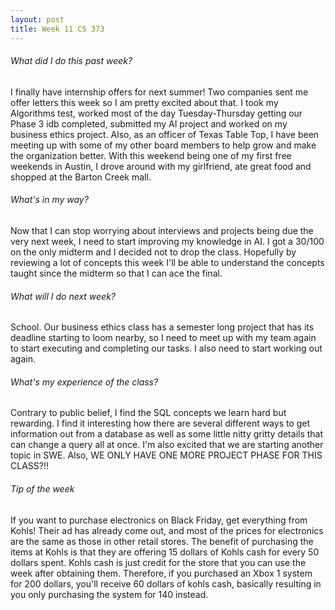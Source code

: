 ```yaml
---
layout: post
title: Week 11 CS 373
---
```


###### What did I do this past week?
I finally have internship offers for next summer! Two companies sent me offer letters this week so I am pretty excited about that. I took my Algorithms test, worked most of the day Tuesday-Thursday getting our Phase 3 idb completed, submitted my AI project and worked on my business ethics project. Also, as an officer of Texas Table Top, I have been meeting up with some of my other board members to help grow and make the organization better. With this weekend being one of my first free weekends in Austin, I drove around with my girlfriend, ate great food and shopped at the Barton Creek mall.

###### What's in my way?
Now that I can stop worrying about interviews and projects being due the very next week, I need to start improving my knowledge in AI. I got a 30/100 on the only midterm and I decided not to drop the class. Hopefully by reviewing a lot of concepts this week I'll be able to understand the concepts taught since the midterm so that I can ace the final.

###### What will I do next week?
School. Our business ethics class has a semester long project that has its deadline starting to loom nearby, so I need to meet up with my team again to start executing and completing our tasks. I also need to start working out again.

###### What's my experience of the class?
Contrary to public belief, I find the SQL concepts we learn hard but rewarding. I find it interesting how there are several different ways to get information out from a database as well as some little nitty gritty details that can change a query all at once. I'm also excited that we are starting another topic in SWE. Also, WE ONLY HAVE ONE MORE PROJECT PHASE FOR THIS CLASS?!!

###### Tip of the week
If you want to purchase electronics on Black Friday, get everything from Kohls! Their ad has already come out, and most of the prices for electronics are the same as those in other retail stores. The benefit of purchasing the items at Kohls is that they are offering 15 dollars of Kohls cash for every 50 dollars spent. Kohls cash is just credit for the store that you can use the week after obtaining them. Therefore, if you purchased an Xbox 1 system for 200 dollars, you'll receive 60 dollars of kohls cash, basically resulting in you only purchasing the system for 140 instead.
